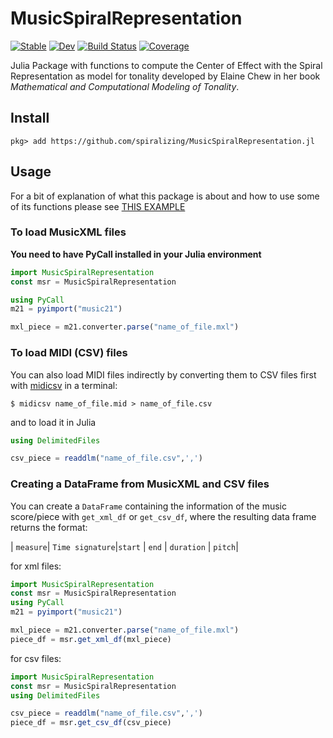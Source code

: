 # MusicSpiralRepresentation

[![Stable](https://img.shields.io/badge/docs-stable-blue.svg)](https://spiralizing.github.io/MusicSpiralRepresentation.jl/stable/)
[![Dev](https://img.shields.io/badge/docs-dev-blue.svg)](https://spiralizing.github.io/MusicSpiralRepresentation.jl/dev/)
[![Build Status](https://github.com/spiralizing/MusicSpiralRepresentation.jl/actions/workflows/CI.yml/badge.svg?branch=main)](https://github.com/spiralizing/MusicSpiralRepresentation.jl/actions/workflows/CI.yml?query=branch%3Amain)
[![Coverage](https://codecov.io/gh/spiralizing/MusicSpiralRepresentation.jl/branch/main/graph/badge.svg)](https://codecov.io/gh/spiralizing/MusicSpiralRepresentation.jl)

Julia Package with functions to compute the Center of Effect with the Spiral Representation as model for tonality developed by Elaine Chew in her book *Mathematical and Computational Modeling of Tonality*.

## Install

```julia-repl
pkg> add https://github.com/spiralizing/MusicSpiralRepresentation.jl

```

## Usage
For a bit of explanation of what this package is about and how to use some of its functions please see [THIS EXAMPLE](https://spiralizing.github.io/DSEntries/CenterOfEffect/)

### To load MusicXML files 
**You need to have PyCall installed in your Julia environment**

```julia
import MusicSpiralRepresentation
const msr = MusicSpiralRepresentation

using PyCall
m21 = pyimport("music21")

mxl_piece = m21.converter.parse("name_of_file.mxl")
```

### To load MIDI (CSV) files

You can also load MIDI files indirectly by converting them to CSV files first with [midicsv](https://www.fourmilab.ch/webtools/midicsv/) in a terminal:

```
$ midicsv name_of_file.mid > name_of_file.csv 
```

and to load it in Julia

```julia
using DelimitedFiles

csv_piece = readdlm("name_of_file.csv",',')

```

### Creating a DataFrame from MusicXML and CSV files

You can create a `DataFrame` containing the information of the music score/piece with `get_xml_df` or `get_csv_df`, where the resulting data frame returns the format:

| `measure`| `Time signature`|`start` | `end` | `duration` | `pitch`| 

for xml files:

```julia
import MusicSpiralRepresentation
const msr = MusicSpiralRepresentation
using PyCall
m21 = pyimport("music21")

mxl_piece = m21.converter.parse("name_of_file.mxl")
piece_df = msr.get_xml_df(mxl_piece)
```

for csv files:

```julia
import MusicSpiralRepresentation
const msr = MusicSpiralRepresentation
using DelimitedFiles

csv_piece = readdlm("name_of_file.csv",',')
piece_df = msr.get_csv_df(csv_piece)
```
